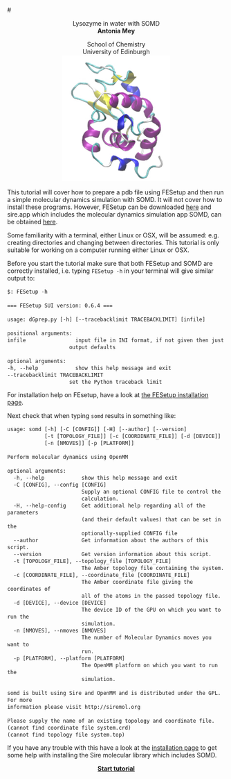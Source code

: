 #<center> Lysozyme in water with SOMD</center>
__<center> Antonia Mey </center>__
<center> School of Chemistry </center>
<center> University of Edinburgh </center>

<center> <img src="MD/Lysozyme.jpg" alt="1AKI" style="width: 250px;  min-width: 50px;" /> </center>





This tutorial will cover how to prepare a pdb file using FESetup and then run a simple molecular dynamics simulation with SOMD. It will not cover how to install these programs. However, FESetup can be downloaded [here](http://www.hecbiosim.ac.uk/fesetup) and sire.app which includes the molecular dynamics simulation app SOMD, can be obtained [here](http://www.siremol.org/pages/download.html).

Some familiarity with a terminal, either Linux or OSX, will be assumed: e.g. creating directories and changing between directories. This tutorial is only suitable for working on a computer running either Linux or OSX. 

Before you start the tutorial make sure that both FESetup and SOMD are correctly installed, i.e. typing ```FESetup -h``` in your terminal will give similar output to:

    $: FESetup -h

    === FESetup SUI version: 0.6.4 ===

    usage: dGprep.py [-h] [--tracebacklimit TRACEBACKLIMIT] [infile]

    positional arguments:
    infile                input file in INI format, if not given then just
                        output defaults

    optional arguments:
    -h, --help            show this help message and exit
    --tracebacklimit TRACEBACKLIMIT
                        set the Python traceback limit
                        
For installation help on FEsetup, have a look at [the FESetup installation page](https://ccpforge.cse.rl.ac.uk/gf/project/ccpbiosim/wiki/?pagename=Installation).

Next check that when typing ```somd``` results in something like:

```
usage: somd [-h] [-C [CONFIG]] [-H] [--author] [--version]
            [-t [TOPOLOGY_FILE]] [-c [COORDINATE_FILE]] [-d [DEVICE]]
            [-n [NMOVES]] [-p [PLATFORM]]

Perform molecular dynamics using OpenMM

optional arguments:
  -h, --help            show this help message and exit
  -C [CONFIG], --config [CONFIG]
                        Supply an optional CONFIG file to control the
                        calculation.
  -H, --help-config     Get additional help regarding all of the parameters
                        (and their default values) that can be set in the
                        optionally-supplied CONFIG file
  --author              Get information about the authors of this script.
  --version             Get version information about this script.
  -t [TOPOLOGY_FILE], --topology_file [TOPOLOGY_FILE]
                        The Amber topology file containing the system.
  -c [COORDINATE_FILE], --coordinate_file [COORDINATE_FILE]
                        The Amber coordinate file giving the coordinates of
                        all of the atoms in the passed topology file.
  -d [DEVICE], --device [DEVICE]
                        The device ID of the GPU on which you want to run the
                        simulation.
  -n [NMOVES], --nmoves [NMOVES]
                        The number of Molecular Dynamics moves you want to
                        run.
  -p [PLATFORM], --platform [PLATFORM]
                        The OpenMM platform on which you want to run the
                        simulation.

somd is built using Sire and OpenMM and is distributed under the GPL. For more
information please visit http://siremol.org

Please supply the name of an existing topology and coordinate file.
(cannot find coordinate file system.crd)
(cannot find topology file system.top)

```
If you have any trouble with this have a look at the [installation page](Installation.md) to get some help with installing the Sire molecular library which includes SOMD. 


__<center>[Start tutorial](Lysozyme/FESetup.md)</center>__